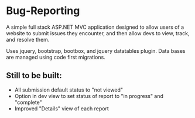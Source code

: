# Bug-Reporting

A simple full stack ASP.NET MVC application designed to allow users of a website to submit issues they encounter, and then allow devs to view, track, and resolve them.

Uses jquery, bootstrap, bootbox, and jquery datatables plugin. Data bases are managed using code first migrations.

## Still to be built:
* All submission default status to "not viewed"
* Option in dev view to set status of report to "in progress" and "complete"
* Improved "Details" view of each report

